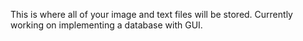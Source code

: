 This is where all of your image and text files will be stored. Currently working on implementing a database with GUI.
